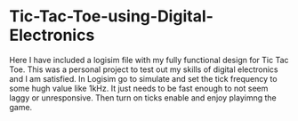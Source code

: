 # Tic-Tac-Toe-using-Digital-Electronics
Here I have included a logisim file with my fully functional design for Tic Tac Toe. This was a personal project to test out my skills of digital electronics and I am satisfied.
In Logisim go to simulate and set the tick frequency to some hugh value like 1kHz. It just needs to be fast enough to not seem laggy or unresponsive. Then turn on ticks enable and enjoy playimng the game.
